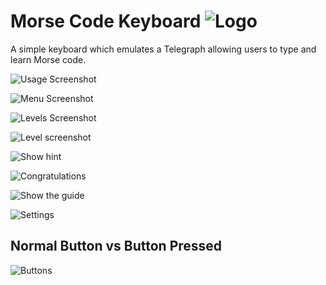 
 Morse Code Keyboard   ![Logo](http://i.imgur.com/yy2uZey.png)
===================
A simple keyboard which emulates a Telegraph allowing users to type and learn Morse code.


![Usage Screenshot](http://i.imgur.com/L7BD2Qs.png)

![Menu Screenshot](http://i.imgur.com/HTmn6cu.png)

![Levels Screenshot](http://i.imgur.com/lJkwJue.png)

![Level screenshot](http://imgur.com/GQXzTJ6.png)

![Show hint](http://imgur.com/mve0YMd.png)

![Congratulations](http://i.imgur.com/cP3ij95.png)

![Show the guide](http://i.imgur.com/g8p7vbV.png)

![Settings](http://imgur.com/7m91Ed0.png)



Normal Button vs Button Pressed
-------------------------------
![Buttons](http://imgur.com/EngwGmI.png)
